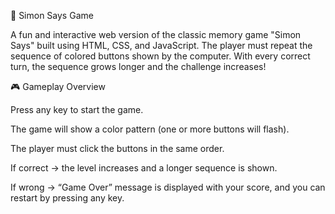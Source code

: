 

🧠 Simon Says Game

A fun and interactive web version of the classic memory game "Simon Says" built using HTML, CSS, and JavaScript.
The player must repeat the sequence of colored buttons shown by the computer. With every correct turn, the sequence grows longer and the challenge increases!

🎮 Gameplay Overview

Press any key to start the game.

The game will show a color pattern (one or more buttons will flash).

The player must click the buttons in the same order.

If correct → the level increases and a longer sequence is shown.

If wrong → “Game Over” message is displayed with your score, and you can restart by pressing any key.
